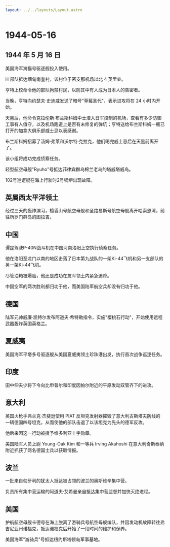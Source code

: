 ```yaml
---
layout: ../../layouts/Layout.astro
---
```


# 1944-05-16

## 1944 年 5 月 16 日

美国海军海猫号驱逐舰投入使用。

H 部队抵达缅甸南奎村，该村位于密支那机场以北 4 英里处。

亨特上校命令他的部队拘禁村民，以防其中有人成为日本人的告密者。

当晚，亨特向约瑟夫·史迪威发送了暗号"草莓圣代"，表示进攻将在 24
小时内开始。

天黑后，他命令克拉伦斯·布兰斯科姆中士潜入日军控制的机场，查看有多少防御工事有人值守，以及机场跑道上是否有未修复的弹坑；亨特送给布兰斯科姆一瓶已打开的加拿大俱乐部威士忌以表感谢。

布兰斯科姆招募了汤姆·弗莱和沃尔特·克拉克，他们喝完威士忌后在天黑前离开了。

该小组将成功完成侦察任务。

轻型航空母舰"Ryuho"号抵达菲律宾群岛棉兰老岛的塔威塔威岛。

102号巡逻艇在海上行驶时2号锅炉出现故障。

## 英属西太平洋领土

经过三天的轰炸演习，檀香山号航空母舰和圣路易斯号航空母舰离开哈索恩湾，前往所罗门群岛的图拉吉。

## 中国

谭昆驾驶P-40N战斗机在中国河南洛阳上空执行侦察任务。

他在洛阳至龙门以南的地区击落了日本第九战队的一架Ki-44飞机和另一支部队的另一架Ki-44飞机。

尽管油箱被爆胎，他还是成功在友军领土内紧急迫降。

中国空军的两次胜利都归功于他，而美国陆军航空兵却没有归功于他。

## 德国

陆军元帅威廉·凯特尔发布阿道夫·希特勒指令，实施"樱桃石行动"，开始使用远程武器轰炸英国英格兰。

## 夏威夷

美国海军平塔多号驱逐舰从美国夏威夷领土珍珠港出发，执行首次战争巡逻任务。

## 印度

田中伸夫少将下令向比申普尔和印度因帕尔附近的平原发动双管齐下的进攻。

## 意大利

英国火枪手弗兰克·杰斐逊使用 PIAT
反坦克发射器摧毁了意大利古斯塔夫防线的一辆德国四号坦克，从而使他的部队击退了以该坦克为先头的德军反攻。

他后来因这一行动被授予维多利亚十字勋章。

美国陆军人员上尉 Young-Oak Kim 和一等兵 Irving Akahoshi
在意大利奇斯泰纳附近抓获了两名德国士兵以获取情报。

## 波兰

一批来自匈牙利的犹太人抵达被占领的波兰的奥斯维辛集中营。

负责所有集中营运输的阿道夫·艾希曼亲自抵达集中营监督并加快灭绝进程。

## 美国

护航航空母舰卡德号在海上脱离了游骑兵号航空母舰编队，并因发动机故障转往弗吉尼亚州诺福克，抵达诺福克后开始了一段时间的维护和保养。

美国海军"游骑兵"号抵达纽约斯塔顿岛军事基地。